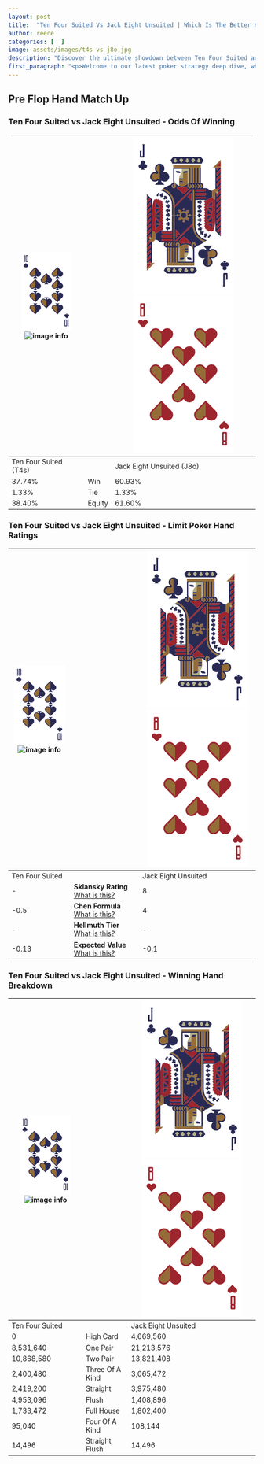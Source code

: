 ```yaml
---
layout: post
title:  "Ten Four Suited Vs Jack Eight Unsuited | Which Is The Better Hand In Poker? A Complete Guide"
author: reece
categories: [  ]
image: assets/images/t4s-vs-j8o.jpg
description: "Discover the ultimate showdown between Ten Four Suited and Jack Eight Unsuited in poker! Uncover the odds, strategies, and scenarios where one hand triumphs over the other. Get ready to up your poker game with this thrilling analysis."
first_paragraph: "<p>Welcome to our latest poker strategy deep dive, where we're pitting two distinct hands against each other in a high-stakes showdown: Ten Four Suited vs Jack Eight Unsuited.</p><p>In the dynamic world of poker, every decision counts, and knowing which hand holds the upper hand is key to your success at the table.</p><p>In this article, we'll dissect these two hands, explore the scenarios where one dominates the other, and equip you with the knowledge to make strategic choices that can tip the odds in your favor.</p><p>Get ready to unravel the intriguing dynamics of these poker hands and elevate your game to new heights.</p>"
---
```




[comment]: # (sp0)

## Pre Flop Hand Match Up

<div class="table hand-ratings" markdown="1"> 



### Ten Four Suited vs Jack Eight Unsuited - Odds Of Winning


    
| ![image info](assets/images/hand1/T.png) ![image info](assets/images/hand1/4s.png) |  | ![image info](assets/images/hand2/J.png) ![image info](assets/images/hand2/8o.png) |
| -------- | -------- | -------- |
| Ten Four Suited (T4s) |  | Jack Eight Unsuited (J8o) |
| 37.74% | Win | 60.93% |
| 1.33% | Tie | 1.33% |
| 38.40% | Equity | 61.60% |




[comment]: # (sp1)



### Ten Four Suited vs Jack Eight Unsuited - Limit Poker Hand Ratings


    
| ![image info](assets/images/hand1/T.png) ![image info](assets/images/hand1/4s.png) |  | ![image info](assets/images/hand2/J.png) ![image info](assets/images/hand2/8o.png) |
| -------- | -------- | -------- |
| Ten Four Suited |  | Jack Eight Unsuited |
| - | **Sklansky Rating** [What is this?](/sklansky-rating-explained) | 8 |
| -0.5 | **Chen Formula** [What is this?](/chen-formula-explained) | 4 |
| - | **Hellmuth Tier** [What is this?](/Hellmuth-tier-explained) | - |
| -0.13 | **Expected Value** [What is this?](/expected-value-explained) | -0.1 |




[comment]: # (sp2)



### Ten Four Suited vs Jack Eight Unsuited - Winning Hand Breakdown


    
| ![image info](assets/images/hand1/T.png) ![image info](assets/images/hand1/4s.png) |  | ![image info](assets/images/hand2/J.png) ![image info](assets/images/hand2/8o.png) |
| -------- | -------- | -------- |
| Ten Four Suited |  | Jack Eight Unsuited |
| 0 | High Card | 4,669,560 |
| 8,531,640 | One Pair | 21,213,576 |
| 10,868,580 | Two Pair | 13,821,408 |
| 2,400,480 | Three Of A Kind | 3,065,472 |
| 2,419,200 | Straight | 3,975,480 |
| 4,953,096 | Flush | 1,408,896 |
| 1,733,472 | Full House | 1,802,400 |
| 95,040 | Four Of A Kind | 108,144 |
| 14,496 | Straight Flush | 14,496 |




[comment]: # (sp3)



</div>

[comment]: # (sp4)



[comment]: # (sp5)

